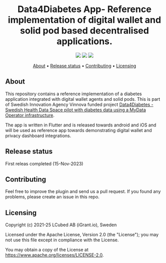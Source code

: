 <h1 align="center">
    Data4Diabetes App- Reference implementation of digital wallet and solid pod based decentralised applications.
</h1>

<p align="center">
    <a href="/../../commits/" title="Last Commit"><img src="https://img.shields.io/github/last-commit/decentralised-dataexchange/data4diabetes-app?style=flat"></a>
    <a href="/../../issues" title="Open Issues"><img src="https://img.shields.io/github/issues/decentralised-dataexchange/data4diabetes-app?style=flat"></a>
    <a href="./LICENSE" title="License"><img src="https://img.shields.io/badge/License-Apache%202.0-green.svg?style=flat"></a>
</p>


<p align="center">
  <a href="#about">About</a> •
  <a href="#release-status">Release status</a> •
  <a href="#contributing">Contributing</a> •
  <a href="#licensing">Licensing</a>
</p>

## About

This repository contains a reference implementation of a diabetes application integrated with digital wallet agents and solid pods. This is part of Swedish Innovation Agency Vinnova funded project [Data4Diabetes - Swedish Health Data Space pilot with diabetes data using a MyData Operator infrastructure](https://www.vinnova.se/p/data4diabetes---swedish-health-data-space-pilot-with-diabetes-data-using-a-mydata-operator-infrastructure/). 

The app is written in Flutter and is released towards android and iOS and will be used as reference app towards demonstrating digital wallet and privacy dashboard integrations. 

## Release status 

First releas completed (15-Nov-2023)

## Contributing

Feel free to improve the plugin and send us a pull request. If you found any problems, please create an issue in this repo.

## Licensing
Copyright (c) 2021-25 LCubed AB (iGrant.io), Sweden

Licensed under the Apache License, Version 2.0 (the "License"); you may not use this file except in compliance with the License.

You may obtain a copy of the License at https://www.apache.org/licenses/LICENSE-2.0.


